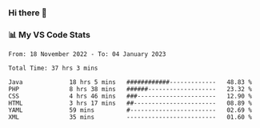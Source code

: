 ### Hi there 👋

### 📊 My VS Code Stats

<!--START_SECTION:waka-->

```text
From: 18 November 2022 - To: 04 January 2023

Total Time: 37 hrs 3 mins

Java             18 hrs 5 mins   ############-------------   48.83 %
PHP              8 hrs 38 mins   ######-------------------   23.32 %
CSS              4 hrs 46 mins   ###----------------------   12.90 %
HTML             3 hrs 17 mins   ##-----------------------   08.89 %
YAML             59 mins         #------------------------   02.69 %
XML              35 mins         -------------------------   01.60 %
```

<!--END_SECTION:waka-->

<!--
**szoppracz07/szoppracz07** is a ✨ _special_ ✨ repository because its `README.md` (this file) appears on your GitHub profile.

Here are some ideas to get you started:

- 🔭 I’m currently working on ...
- 🌱 I’m currently learning ...
- 👯 I’m looking to collaborate on ...
- 🤔 I’m looking for help with ...
- 💬 Ask me about ...
- 📫 How to reach me: ...
- 😄 Pronouns: ...
- ⚡ Fun fact: ...
-->

